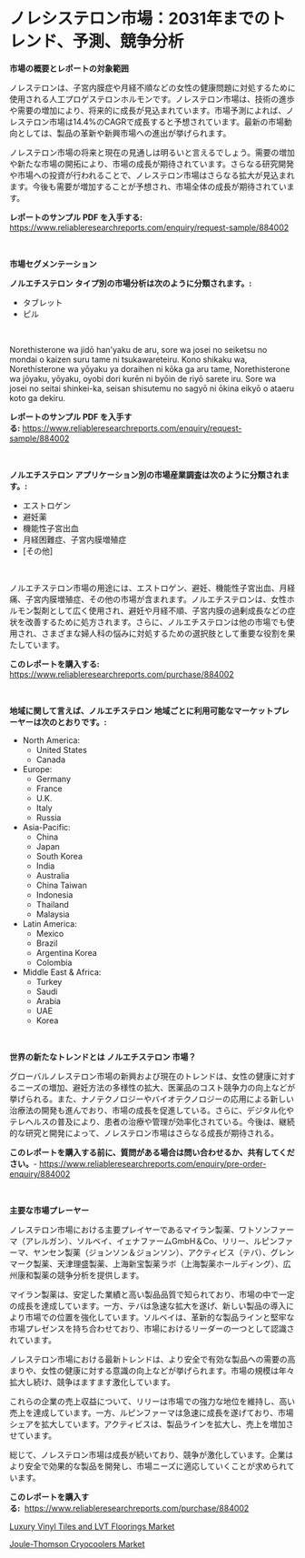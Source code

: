 <p><h1>ノレシステロン市場：2031年までのトレンド、予測、競争分析</h1></p><p><strong>市場の概要とレポートの対象範囲</strong></p>
<p><p>ノレステロンは、子宮内膜症や月経不順などの女性の健康問題に対処するために使用される人工プロゲステロンホルモンです。ノレステロン市場は、技術の進歩や需要の増加により、将来的に成長が見込まれています。市場予測によれば、ノレステロン市場は14.4%のCAGRで成長すると予想されています。最新の市場動向としては、製品の革新や新興市場への進出が挙げられます。</p><p>ノレステロン市場の将来と現在の見通しは明るいと言えるでしょう。需要の増加や新たな市場の開拓により、市場の成長が期待されています。さらなる研究開発や市場への投資が行われることで、ノレステロン市場はさらなる拡大が見込まれます。今後も需要が増加することが予想され、市場全体の成長が期待されています。</p></p>
<p><strong>レポートのサンプル PDF を入手する:</strong> <a href="https://www.reliableresearchreports.com/enquiry/request-sample/884002">https://www.reliableresearchreports.com/enquiry/request-sample/884002</a></p>
<p>&nbsp;</p>
<p><strong>市場セグメンテーション</strong></p>
<p><strong>ノルエチステロン タイプ別の市場分析は次のように分類されます。:</strong></p>
<p><ul><li>タブレット</li><li>ピル</li></ul></p>
<p>&nbsp;</p>
<p><p>Norethisterone wa jidō han'yaku de aru, sore wa josei no seiketsu no mondai o kaizen suru tame ni tsukawareteiru. Kono shikaku wa, Norethisterone wa yōyaku ya doraihen ni kōka ga aru tame, Norethisterone wa jōyaku, yōyaku, oyobi dori kurēn ni byōin de riyō sarete iru. Sore wa josei no seitai shinkei-ka, seisan shisutemu no sagyō ni ōkina eikyō o ataeru koto ga dekiru.</p></p>
<p><strong>レポートのサンプル PDF を入手する:</strong>&nbsp;<a href="https://www.reliableresearchreports.com/enquiry/request-sample/884002">https://www.reliableresearchreports.com/enquiry/request-sample/884002</a></p>
<p>&nbsp;</p>
<p><strong> ノルエチステロン アプリケーション別の市場産業調査は次のように分類されます。:</strong></p>
<p><ul><li>エストロゲン</li><li>避妊薬</li><li>機能性子宮出血</li><li>月経困難症、子宮内膜増殖症</li><li>[その他]</li></ul></p>
<p>&nbsp;</p>
<p><p>ノルエチステロン市場の用途には、エストロゲン、避妊、機能性子宮出血、月経痛、子宮内膜増殖症、その他の市場が含まれます。ノルエチステロンは、女性ホルモン製剤として広く使用され、避妊や月経不順、子宮内膜の過剰成長などの症状を改善するために処方されます。さらに、ノルエチステロンは他の市場でも使用され、さまざまな婦人科の悩みに対処するための選択肢として重要な役割を果たしています。</p></p>
<p><strong>このレポートを購入する:</strong>&nbsp; <a href="https://www.reliableresearchreports.com/purchase/884002">https://www.reliableresearchreports.com/purchase/884002</a></p>
<p>&nbsp;</p>
<p><strong>地域に関して言えば、ノルエチステロン 地域ごとに利用可能なマーケットプレーヤーは次のとおりです。:</strong></p>
<p><ul>
    <li>
        North America:
        <ul>
            <li>United States</li>
            <li>Canada</li>
        </ul>
    </li>
    <li>
        Europe:
        <ul>
            <li>Germany</li>
            <li>France</li>
            <li>U.K.</li>
            <li>Italy</li>
            <li>Russia</li>
        </ul>
    </li>
    <li>
        Asia-Pacific:
        <ul>
            <li>China</li>
            <li>Japan</li>
            <li>South Korea</li>
            <li>India</li>
            <li>Australia</li>
            <li>China Taiwan</li>
            <li>Indonesia</li>
            <li>Thailand</li>
            <li>Malaysia</li>
        </ul>
    </li>
    <li>
        Latin America:
        <ul>
            <li>Mexico</li>
            <li>Brazil</li>
            <li>Argentina Korea</li>
            <li>Colombia</li>
        </ul>
    </li>
    <li>
        Middle East & Africa:
        <ul>
            <li>Turkey</li>
            <li>Saudi</li>
            <li>Arabia</li>
            <li>UAE</li>
            <li>Korea</li>
        </ul>
    </li>
    </ul></p>
<p>&nbsp;</p>
<p><strong>世界の新たなトレンドとは ノルエチステロン 市場？</strong></p>
<p><p>グローバルノレステロン市場の新興および現在のトレンドは、女性の健康に対するニーズの増加、避妊方法の多様性の拡大、医薬品のコスト競争力の向上などが挙げられる。また、ナノテクノロジーやバイオテクノロジーの応用による新しい治療法の開発も進んでおり、市場の成長を促進している。さらに、デジタル化やテレヘルスの普及により、患者の治療や管理が効率化されている。今後は、継続的な研究と開発によって、ノレステロン市場はさらなる成長が期待される。</p></p>
<p><strong>このレポートを購入する前に、質問がある場合は問い合わせるか、共有してください。</strong>- <a href="https://www.reliableresearchreports.com/enquiry/pre-order-enquiry/884002">https://www.reliableresearchreports.com/enquiry/pre-order-enquiry/884002</a></p>
<p>&nbsp;</p>
<p><strong>主要な市場プレーヤー</strong></p>
<p><p>ノレステロン市場における主要プレイヤーであるマイラン製薬、ワトソンファーマ（アレルガン）、ソルベイ、イェナファームGmbH＆Co、リリー、ルピンファーマ、ヤンセン製薬（ジョンソン＆ジョンソン）、アクティビス（テバ）、グレンマーク製薬、天津理盛製薬、上海新宝製薬ラボ（上海製薬ホールディング）、広州康和製薬の競争分析を提供します。 </p><p>マイラン製薬は、安定した業績と高い製品品質で知られており、市場の中で一定の成長を達成しています。一方、テバは急速な拡大を遂げ、新しい製品の導入により市場での位置を強化しています。ソルベイは、革新的な製品ラインと堅牢な市場プレゼンスを持ち合わせており、市場におけるリーダーの一つとして認識されています。</p><p>ノレステロン市場における最新トレンドは、より安全で有効な製品への需要の高まりや、女性の健康に対する意識の向上などが挙げられます。市場の規模は年々拡大し続け、競争はますます激化しています。</p><p>これらの企業の売上収益について、リリーは市場での強力な地位を維持し、高い売上を達成しています。一方、ルピンファーマは急速に成長を遂げており、市場シェアを拡大しています。アクティビスは、製品ラインを拡大し、売上を増加させています。</p><p>総じて、ノレステロン市場は成長が続いており、競争が激化しています。企業はより安全で効果的な製品を開発し、市場ニーズに適応していくことが求められています。</p></p>
<p><strong>このレポートを購入する:</strong>&nbsp;&nbsp;<a href="https://www.reliableresearchreports.com/purchase/884002">https://www.reliableresearchreports.com/purchase/884002</a></p>
<p><p><a href="https://extreme-scabiosa-c81.notion.site/Global-Luxury-Vinyl-Tiles-and-LVT-Floorings-Market-Size-and-Market-Trends-Insights-and-Projections--9a713603fd3742fdb26f396d4372e91a">Luxury Vinyl Tiles and LVT Floorings Market</a></p><p><a href="https://adventurous-uranium-ef9.notion.site/Decoding-the-Joule-Thomson-Cryocoolers-Market-A-Deep-Dive-into-the-Latest-Market-Trends-Market-Seg-410e6deaf50b4a2c8d440e7c5d5e9b35">Joule-Thomson Cryocoolers Market</a></p></p>
